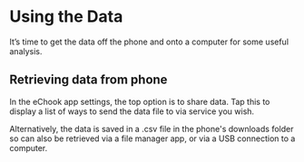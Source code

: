 # Using the Data

It’s time to get the data off the phone and onto a computer for some useful analysis.

## Retrieving data from phone

In the eChook app settings, the top option is to share data. Tap this to display a list of ways to send the data file to via service you wish.

Alternatively, the data is saved in a .csv file in the phone's downloads folder so can also be retrieved via a file manager app, or via a USB connection to a computer.

